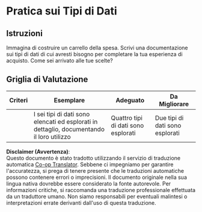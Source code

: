 <!--
CO_OP_TRANSLATOR_METADATA:
{
  "original_hash": "3869244ceda606c4969d8cdd82679867",
  "translation_date": "2025-08-25T21:58:04+00:00",
  "source_file": "2-js-basics/1-data-types/assignment.md",
  "language_code": "it"
}
-->
# Pratica sui Tipi di Dati

## Istruzioni

Immagina di costruire un carrello della spesa. Scrivi una documentazione sui tipi di dati di cui avresti bisogno per completare la tua esperienza di acquisto. Come sei arrivato alle tue scelte?

## Griglia di Valutazione

Criteri | Esemplare | Adeguato | Da Migliorare
--- | --- | --- | --- |
||I sei tipi di dati sono elencati ed esplorati in dettaglio, documentando il loro utilizzo|Quattro tipi di dati sono esplorati|Due tipi di dati sono esplorati|

**Disclaimer (Avvertenza)**:  
Questo documento è stato tradotto utilizzando il servizio di traduzione automatica [Co-op Translator](https://github.com/Azure/co-op-translator). Sebbene ci impegniamo per garantire l'accuratezza, si prega di tenere presente che le traduzioni automatiche possono contenere errori o imprecisioni. Il documento originale nella sua lingua nativa dovrebbe essere considerato la fonte autorevole. Per informazioni critiche, si raccomanda una traduzione professionale effettuata da un traduttore umano. Non siamo responsabili per eventuali malintesi o interpretazioni errate derivanti dall'uso di questa traduzione.
